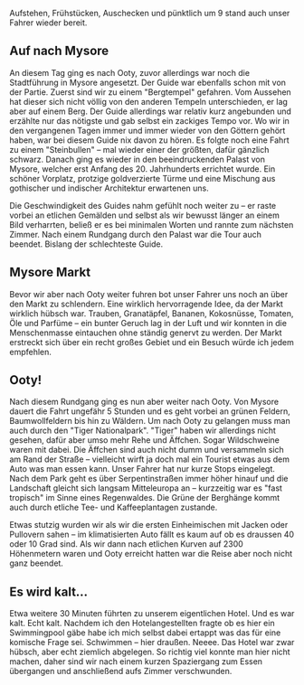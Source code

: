 Aufstehen, Frühstücken, Auschecken und pünktlich um 9 stand auch unser Fahrer wieder bereit. 

## Auf nach Mysore

An diesem Tag ging es nach Ooty, zuvor allerdings war noch die Stadtführung in Mysore angesetzt. Der Guide war ebenfalls schon mit von der Partie. 
Zuerst sind wir zu einem "Bergtempel" gefahren. Vom Aussehen hat dieser sich nicht völlig von den anderen Tempeln unterschieden, er lag aber auf einem Berg. 
Der Guide allerdings war relativ kurz angebunden und erzählte nur das nötigste und gab selbst ein zackiges Tempo vor. Wo wir in den vergangenen Tagen immer und immer wieder von den Göttern gehört haben, war bei diesem Guide nix davon zu hören. Es folgte noch eine Fahrt zu einem "Steinbullen" – mal wieder einer der größten, dafür gänzlich schwarz. Danach ging es wieder in den beeindruckenden Palast von Mysore, welcher erst Anfang des 20. Jahrhunderts errichtet wurde. Ein schöner Vorplatz, protzige goldverzierte Türme und eine Mischung aus gothischer und indischer Architektur erwartenen uns. 

Die Geschwindigkeit des Guides nahm gefühlt noch weiter zu – er raste vorbei an etlichen Gemälden und selbst als wir bewusst länger an einem Bild verharrten, beließ er es bei minimalen Worten und rannte zum nächsten Zimmer. Nach einem Rundgang durch den Palast war die Tour auch beendet. Bislang der schlechteste Guide.

## Mysore Markt

Bevor wir aber nach Ooty weiter fuhren bot unser Fahrer uns noch an über den Markt zu schlendern. Eine wirklich hervorragende Idee, da der Markt wirklich hübsch war. Trauben, Granatäpfel, Bananen, Kokosnüsse, Tomaten, Öle und Parfüme – ein bunter Geruch lag in der Luft und wir konnten in die Menschenmasse eintauchen ohne ständig genervt zu werden. Der Markt erstreckt sich über ein recht großes Gebiet und ein Besuch würde ich jedem empfehlen.

## Ooty!

Nach diesem Rundgang ging es nun aber weiter nach Ooty. Von Mysore dauert die Fahrt ungefähr 5 Stunden und es geht vorbei an grünen Feldern, Baumwollfeldern bis hin zu Wäldern. Um nach Ooty zu gelangen muss man auch durch den "Tiger Nationalpark". "Tiger" haben wir allerdings nicht gesehen, dafür aber umso mehr Rehe und Äffchen. Sogar Wildschweine waren mit dabei. 
Die Äffchen sind auch nicht dumm und versammeln sich am Rand der Straße – vielleicht wirft ja doch mal ein Tourist etwas aus dem Auto was man essen kann. 
Unser Fahrer hat nur kurze Stops eingelegt. Nach dem Park geht es über Serpentinstraßen immer höher hinauf und die Landschaft gleicht sich langsam Mitteleuropa an – kurzzeitig war es "fast tropisch" im Sinne eines Regenwaldes. Die Grüne der Berghänge kommt auch durch etliche Tee- und Kaffeeplantagen zustande. 

Etwas stutzig wurden wir als wir die ersten Einheimischen mit Jacken oder Pullovern sahen – im klimatisierten Auto fällt es kaum auf ob es draussen 40 oder 10 Grad sind. Als wir dann nach etlichen Kurven auf 2300 Höhenmetern waren und Ooty erreicht hatten war die Reise aber noch nicht ganz beendet. 

## Es wird kalt...

Etwa weitere 30 Minuten führten zu unserem eigentlichen Hotel. Und es war kalt. Echt kalt. Nachdem ich den Hotelangestellten fragte ob es hier ein Swimmingpool gäbe habe ich mich selbst dabei ertappt was das für eine komische Frage sei. Schwimmen – hier draußen. Neeee. Das Hotel war zwar hübsch, aber echt ziemlich abgelegen. So richtig viel konnte man hier nicht machen, daher sind wir nach einem kurzen Spaziergang zum Essen übergangen und anschließend aufs Zimmer verschwunden.
